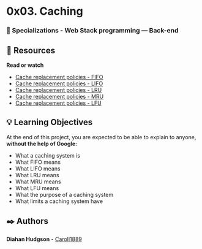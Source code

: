 # 0x03. Caching
### :open_file_folder: Specializations - Web Stack programming ― Back-end


## :closed_book: Resources

**Read or watch**
* [Cache replacement policies - FIFO](https://en.wikipedia.org/wiki/Cache_replacement_policies)
* [Cache replacement policies - LIFO](https://en.wikipedia.org/wiki/Cache_replacement_policies)
* [Cache replacement policies - LRU](https://en.wikipedia.org/wiki/Cache_replacement_policies)
* [Cache replacement policies - MRU](https://en.wikipedia.org/wiki/Cache_replacement_policies)
* [Cache replacement policies - LFU](https://en.wikipedia.org/wiki/Cache_replacement_policies)

## :bulb: Learning Objectives
At the end of this project, you are expected to be able to explain to anyone, **without the help of Google:**

* What a caching system is
* What FIFO means
* What LIFO means
* What LRU means
* What MRU means
* What LFU means
* What the purpose of a caching system
* What limits a caching system have

## :black_nib: Authors 
**Diahan Hudgson**  -  [Caroll1889](https://github.com/Caroll1889)